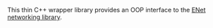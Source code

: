This thin C++ wrapper library provides an OOP interface to the [ENet networking library](http://enet.bespin.org).